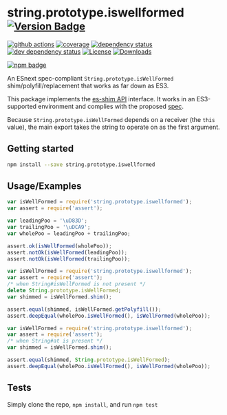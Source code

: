 # string.prototype.iswellformed <sup>[![Version Badge][npm-version-svg]][package-url]</sup>

[![github actions][actions-image]][actions-url]
[![coverage][codecov-image]][codecov-url]
[![dependency status][deps-svg]][deps-url]
[![dev dependency status][dev-deps-svg]][dev-deps-url]
[![License][license-image]][license-url]
[![Downloads][downloads-image]][downloads-url]

[![npm badge][npm-badge-png]][package-url]

An ESnext spec-compliant `String.prototype.isWellFormed` shim/polyfill/replacement that works as far down as ES3.

This package implements the [es-shim API](https://github.com/es-shims/api) interface. It works in an ES3-supported environment and complies with the proposed [spec](https://tc39.es/proposal-is-usv-string/).

Because `String.prototype.isWellFormed` depends on a receiver (the `this` value), the main export takes the string to operate on as the first argument.

## Getting started

```sh
npm install --save string.prototype.iswellformed
```

## Usage/Examples

```js
var isWellFormed = require('string.prototype.iswellformed');
var assert = require('assert');

var leadingPoo = '\uD83D';
var trailingPoo = '\uDCA9';
var wholePoo = leadingPoo + trailingPoo;

assert.ok(isWellFormed(wholePoo));
assert.notOk(isWellFormed(leadingPoo));
assert.notOk(isWellFormed(trailingPoo));
```

```js
var isWellFormed = require('string.prototype.iswellformed');
var assert = require('assert');
/* when String#isWellFormed is not present */
delete String.prototype.isWellFormed;
var shimmed = isWellFormed.shim();

assert.equal(shimmed, isWellFormed.getPolyfill());
assert.deepEqual(wholePoo.isWellFormed(), isWellFormed(wholePoo));
```

```js
var isWellFormed = require('string.prototype.iswellformed');
var assert = require('assert');
/* when String#at is present */
var shimmed = isWellFormed.shim();

assert.equal(shimmed, String.prototype.isWellFormed);
assert.deepEqual(wholePoo.isWellFormed(), isWellFormed(wholePoo));
```

## Tests
Simply clone the repo, `npm install`, and run `npm test`

[package-url]: https://npmjs.org/package/string.prototype.iswellformed
[npm-version-svg]: https://versionbadg.es/es-shims/String.prototype.isWellFormed.svg
[deps-svg]: https://david-dm.org/es-shims/String.prototype.isWellFormed.svg
[deps-url]: https://david-dm.org/es-shims/String.prototype.isWellFormed
[dev-deps-svg]: https://david-dm.org/es-shims/String.prototype.isWellFormed/dev-status.svg
[dev-deps-url]: https://david-dm.org/es-shims/String.prototype.isWellFormed#info=devDependencies
[npm-badge-png]: https://nodei.co/npm/string.prototype.iswellformed.png?downloads=true&stars=true
[license-image]: https://img.shields.io/npm/l/string.prototype.iswellformed.svg
[license-url]: LICENSE
[downloads-image]: https://img.shields.io/npm/dm/string.prototype.iswellformed.svg
[downloads-url]: https://npm-stat.com/charts.html?package=string.prototype.iswellformed
[codecov-image]: https://codecov.io/gh/es-shims/String.prototype.isWellFormed/branch/main/graphs/badge.svg
[codecov-url]: https://app.codecov.io/gh/es-shims/String.prototype.isWellFormed/
[actions-image]: https://img.shields.io/endpoint?url=https://github-actions-badge-u3jn4tfpocch.runkit.sh/es-shims/String.prototype.isWellFormed
[actions-url]: https://github.com/es-shims/String.prototype.isWellFormed/actions
